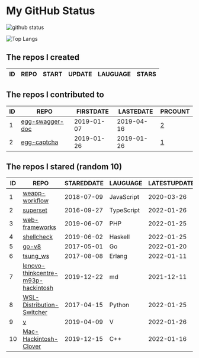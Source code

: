 # My GitHub Status

<img src="https://github-readme-stats-1.yihong0618.vercel.app/api?username=jc-lathander&show_icons=true&&&hide_title=true&count_private=true" alt="github status" />

![Top Langs](https://github-readme-stats-1.yihong0618.vercel.app/api/top-langs/?username=jc-lathander&layout=compact)

<!--START_SECTION:my_github-->
## The repos I created
| ID | REPO | START | UPDATE | LAUGUAGE | STARS |
|----|------|-------|--------|----------|-------|

## The repos I contributed to
| ID |                                REPO                                | FIRSTDATE  | LASTEDATE  |                                          PRCOUNT                                           |
|----|--------------------------------------------------------------------|------------|------------|--------------------------------------------------------------------------------------------|
|  1 | [egg-swagger-doc](https://github.com/Yanshijie-EL/egg-swagger-doc) | 2019-01-07 | 2019-04-16 | [2](https://github.com/Yanshijie-EL/egg-swagger-doc/pulls?q=is%3Apr+author%3Ajc-lathander) |
|  2 | [egg-captcha](https://github.com/Raoul1996/egg-captcha)            | 2019-01-26 | 2019-01-26 | [1](https://github.com/Raoul1996/egg-captcha/pulls?q=is%3Apr+author%3Ajc-lathander)        |

## The repos I stared (random 10)
| ID |                                                 REPO                                                  | STAREDDATE |  LAUGUAGE  | LATESTUPDATE |
|----|-------------------------------------------------------------------------------------------------------|------------|------------|--------------|
|  1 | [weapp-workflow](https://github.com/lbb00/weapp-workflow)                                             | 2018-07-09 | JavaScript | 2020-03-26   |
|  2 | [superset](https://github.com/apache/superset)                                                        | 2016-09-27 | TypeScript | 2022-01-26   |
|  3 | [web-frameworks](https://github.com/the-benchmarker/web-frameworks)                                   | 2019-06-07 | PHP        | 2022-01-25   |
|  4 | [shellcheck](https://github.com/koalaman/shellcheck)                                                  | 2019-06-02 | Haskell    | 2022-01-25   |
|  5 | [go-v8](https://github.com/lazytiger/go-v8)                                                           | 2017-05-01 | Go         | 2022-01-20   |
|  6 | [tsung_ws](https://github.com/wulczer/tsung_ws)                                                       | 2017-08-08 | Erlang     | 2022-01-11   |
|  7 | [lenovo-thinkcentre-m93p-hackintosh](https://github.com/mingcheng/lenovo-thinkcentre-m93p-hackintosh) | 2019-12-22 | md         | 2021-12-11   |
|  8 | [WSL-Distribution-Switcher](https://github.com/RoliSoft/WSL-Distribution-Switcher)                    | 2017-04-15 | Python     | 2022-01-25   |
|  9 | [v](https://github.com/vlang/v)                                                                       | 2019-04-09 | V          | 2022-01-26   |
| 10 | [Mac-Hackintosh-Clover](https://github.com/Beipy/Mac-Hackintosh-Clover)                               | 2019-12-15 | C++        | 2022-01-16   |

<!--END_SECTION:my_github-->

